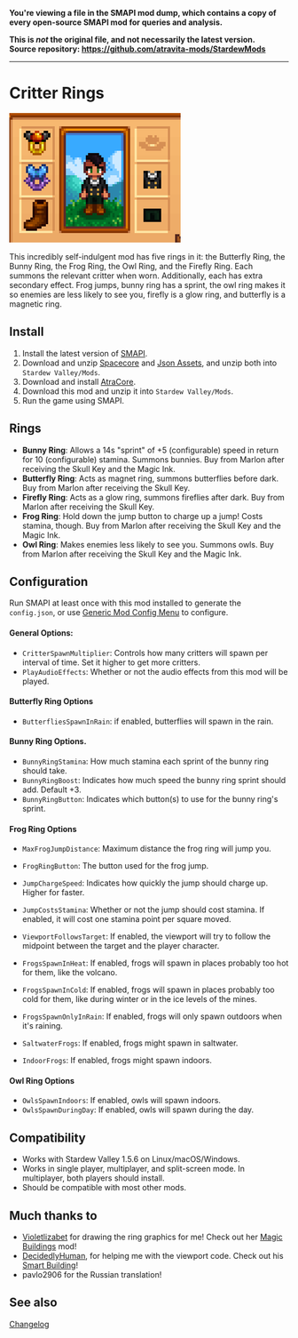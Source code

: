 **You're viewing a file in the SMAPI mod dump, which contains a copy of every open-source SMAPI mod
for queries and analysis.**

**This is _not_ the original file, and not necessarily the latest version.**  
**Source repository: https://github.com/atravita-mods/StardewMods**

----

Critter Rings
=================================

![Header image](docs/image.png)

This incredibly self-indulgent mod has five rings in it: the Butterfly Ring, the Bunny Ring, the Frog Ring, the Owl Ring, and the Firefly Ring. Each summons the relevant critter when worn. Additionally, each has extra secondary effect. Frog jumps, bunny ring has a sprint, the owl ring makes it so enemies are less likely to see you, firefly is a glow ring, and butterfly is a magnetic ring.

## Install

1. Install the latest version of [SMAPI](https://smapi.io).
2. Download and unzip [Spacecore](https://www.nexusmods.com/stardewvalley/mods/1348) and [Json Assets](https://www.nexusmods.com/stardewvalley/mods/1720), and unzip both into `Stardew Valley/Mods`.
2. Download and install [AtraCore](https://www.nexusmods.com/stardewvalley/mods/12932).
2. Download this mod and unzip it into `Stardew Valley/Mods`.
3. Run the game using SMAPI.

## Rings
* **Bunny Ring**: Allows a 14s "sprint" of +5 (configurable) speed in return for 10 (configurable) stamina. Summons bunnies. Buy from Marlon after receiving the Skull Key and the Magic Ink.
* **Butterfly Ring**: Acts as magnet ring, summons butterflies before dark. Buy from Marlon after receiving the Skull Key.
* **Firefly Ring**: Acts as a glow ring, summons fireflies after dark. Buy from Marlon after receiving the Skull Key.
* **Frog Ring**: Hold down the jump button to charge up a jump! Costs stamina, though. Buy from Marlon after receiving the Skull Key and the Magic Ink.
* **Owl Ring**: Makes enemies less likely to see you. Summons owls. Buy from Marlon after receiving the Skull Key and the Magic Ink.

## Configuration
Run SMAPI at least once with this mod installed to generate the `config.json`, or use [Generic Mod Config Menu](https://www.nexusmods.com/stardewvalley/mods/5098) to configure.

#### General Options:
* `CritterSpawnMultiplier`: Controls how many critters will spawn per interval of time. Set it higher to get more critters.
* `PlayAudioEffects`: Whether or not the audio effects from this mod will be played.

#### Butterfly Ring Options
* `ButterfliesSpawnInRain`: if enabled, butterflies will spawn in the rain.

#### Bunny Ring Options.
* `BunnyRingStamina`: How much stamina each sprint of the bunny ring should take.
* `BunnyRingBoost`: Indicates how much speed the bunny ring sprint should add. Default +3.
* `BunnyRingButton`: Indicates which button(s) to use for the bunny ring's sprint.

#### Frog Ring Options
* `MaxFrogJumpDistance`: Maximum distance the frog ring will jump you.
* `FrogRingButton`: The button used for the frog jump.
* `JumpChargeSpeed`: Indicates how quickly the jump should charge up. Higher for faster.
* `JumpCostsStamina`: Whether or not the jump should cost stamina. If enabled, it will cost one stamina point per square moved.
* `ViewportFollowsTarget`: If enabled, the viewport will try to follow the midpoint between the target and the player character.

* `FrogsSpawnInHeat`: If enabled, frogs will spawn in places probably too hot for them, like the volcano.
* `FrogsSpawnInCold`: If enabled, frogs will spawn in places probably too cold for them, like during winter or in the ice levels of the mines.
* `FrogsSpawnOnlyInRain`: If enabled, frogs will only spawn outdoors when it's raining.
* `SaltwaterFrogs`: If enabled, frogs might spawn in saltwater.
* `IndoorFrogs`: If enabled, frogs might spawn indoors.

#### Owl Ring Options

* `OwlsSpawnIndoors`: If enabled, owls will spawn indoors.
* `OwlsSpawnDuringDay`: If enabled, owls will spawn during the day.

## Compatibility

* Works with Stardew Valley 1.5.6 on Linux/macOS/Windows.
* Works in single player, multiplayer, and split-screen mode. In multiplayer, both players should install.
* Should be compatible with most other mods.

## Much thanks to
* [Violetlizabet](https://www.nexusmods.com/stardewvalley/users/120958053) for drawing the ring graphics for me! Check out her [Magic Buildings](https://www.nexusmods.com/stardewvalley/mods/10142) mod!
* [DecidedlyHuman](https://www.nexusmods.com/stardewvalley/users/79440738), for helping me with the viewport code. Check out his [Smart Building](https://www.nexusmods.com/stardewvalley/mods/11158)!
* pavlo2906 for the Russian translation!

## See also

[Changelog](docs/changelog.md)
